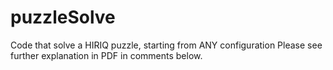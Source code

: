# puzzleSolve
Code that solve a HIRIQ puzzle, starting from ANY configuration
Please see further explanation in PDF in comments below. 
